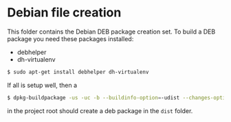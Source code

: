 # Debian file creation

This folder contains the Debian DEB package creation set. To build a DEB 
package you need these packages installed:

* debhelper
* dh-virtualenv

```bash
$ sudo apt-get install debhelper dh-virtualenv 
```

If all is setup well, then a
```bash
$ dpkg-buildpackage -us -uc -b --buildinfo-option=-udist --changes-option=-udist
```
in the project root should create a deb package in the `dist` folder.

